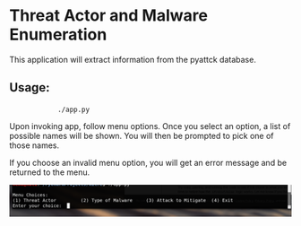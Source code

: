 # Threat Actor and Malware Enumeration

This application will extract information from the pyattck database. 



## Usage:
                ./app.py
Upon invoking app, follow menu options. Once you select an option, a list of possible names will be shown. You will then be prompted to pick one of those names.

If you choose an invalid menu option, you will get an error message and be returned to the menu.

![menu_choice.png](menu_choice.png)

